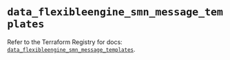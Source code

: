 # `data_flexibleengine_smn_message_templates`

Refer to the Terraform Registry for docs: [`data_flexibleengine_smn_message_templates`](https://registry.terraform.io/providers/flexibleenginecloud/flexibleengine/1.46.0/docs/data-sources/smn_message_templates).

